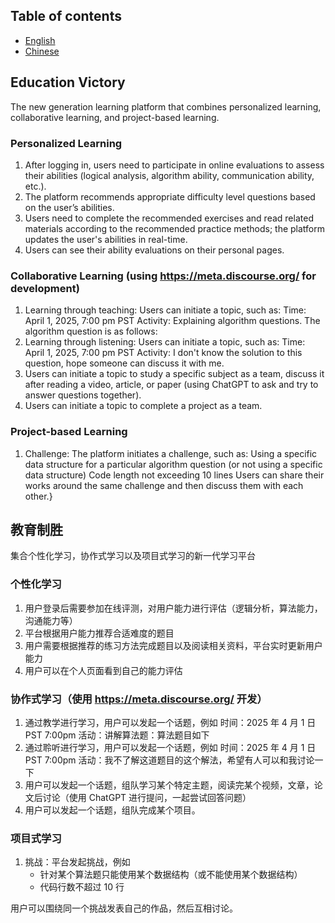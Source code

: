## Table of contents

- [English](#education-victory)
- [Chinese](#教育制胜)

## Education Victory
The new generation learning platform that combines personalized learning, collaborative learning, and project-based learning.

### Personalized Learning
1. After logging in, users need to participate in online evaluations to assess their abilities (logical analysis, algorithm ability, communication ability, etc.).
2. The platform recommends appropriate difficulty level questions based on the user’s abilities.
3. Users need to complete the recommended exercises and read related materials according to the recommended practice methods; the platform updates the user's abilities in real-time.
4. Users can see their ability evaluations on their personal pages.

### Collaborative Learning (using https://meta.discourse.org/ for development)
1. Learning through teaching: Users can initiate a topic, such as:
    Time: April 1, 2025, 7:00 pm PST
    Activity: Explaining algorithm questions. The algorithm question is as follows:
2. Learning through listening: Users can initiate a topic, such as:
    Time: April 1, 2025, 7:00 pm PST
    Activity: I don't know the solution to this question, hope someone can discuss it with me.
3. Users can initiate a topic to study a specific subject as a team, discuss it after reading a video, article, or paper (using ChatGPT to ask and try to answer questions together).
4. Users can initiate a topic to complete a project as a team.

### Project-based Learning
1. Challenge: The platform initiates a challenge, such as:
    Using a specific data structure for a particular algorithm question (or not using a specific data structure)
    Code length not exceeding 10 lines
Users can share their works around the same challenge and then discuss them with each other.}

## 教育制胜

集合个性化学习，协作式学习以及项目式学习的新一代学习平台

### 个性化学习
1. 用户登录后需要参加在线评测，对用户能力进行评估（逻辑分析，算法能力，沟通能力等）
2. 平台根据用户能力推荐合适难度的题目
3. 用户需要根据推荐的练习方法完成题目以及阅读相关资料，平台实时更新用户能力
4. 用户可以在个人页面看到自己的能力评估

### 协作式学习（使用 https://meta.discourse.org/ 开发）
1. 通过教学进行学习，用户可以发起一个话题，例如
    时间：2025 年 4 月 1 日 PST 7:00pm
    活动：讲解算法题：算法题目如下
2. 通过聆听进行学习，用户可以发起一个话题，例如
    时间：2025 年 4 月 1 日 PST 7:00pm
    活动：我不了解这道题目的这个解法，希望有人可以和我讨论一下
3. 用户可以发起一个话题，组队学习某个特定主题，阅读完某个视频，文章，论文后讨论（使用 ChatGPT 进行提问，一起尝试回答问题）
4. 用户可以发起一个话题，组队完成某个项目。

### 项目式学习
1. 挑战：平台发起挑战，例如
    - 针对某个算法题只能使用某个数据结构（或不能使用某个数据结构）
    - 代码行数不超过 10 行

  用户可以围绕同一个挑战发表自己的作品，然后互相讨论。
